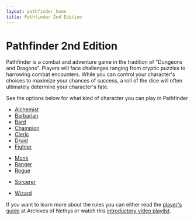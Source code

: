 ```yaml
---
layout: pathfinder_home
title: Pathfinder 2nd Edition
---
```


Pathfinder 2nd Edition
======================

Pathfinder is a combat and adventure game in the tradition of "Dungeons and Dragons". Players will face challenges ranging from cryptic puzzles to harrowing combat encounters. While you can control your character's choices to maximize your chances of success, a roll of the dice will often ultimately determine your character's fate.

See the options below for what kind of character you can play in Pathfinder

* [Alchemist](alchemist)
* [Barbarian](barbarian)
* [Bard](bard)
* [Champion](champion)
* [Cleric](cleric)
* [Druid](druid)
* [Fighter](fighter)
<!-- * Investigator not core -->
<!-- * Oracle not core -->
<!-- * Psychic not core -->
<!-- * Magus not core -->
* [Monk](monk)
* [Ranger](ranger)
* [Rogue](rogue)
<!-- * Summoner not core -->
* [Sorcerer](sorcerer)
<!-- * Swashbuckler not core -->
* [Wizard](wizard)

If you want to learn more about the rules you can either read the [player's guide](https://2e.aonprd.com/PlayersGuide.aspx) at Archives of Nethys or watch this [introductory video playlist](https://www.youtube.com/playlist?list=PLn3PApm8tx0c07YnP3Rztn4MX7ztnWuLx).
